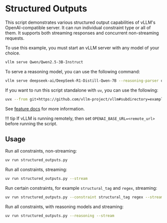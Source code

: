 # Structured Outputs

This script demonstrates various structured output capabilities of vLLM's OpenAI-compatible server.
It can run individual constraint type or all of them.
It supports both streaming responses and concurrent non-streaming requests.

To use this example, you must start an vLLM server with any model of your choice.

```bash
vllm serve Qwen/Qwen2.5-3B-Instruct
```

To serve a reasoning model, you can use the following command:

```bash
vllm serve deepseek-ai/DeepSeek-R1-Distill-Qwen-7B --reasoning-parser deepseek_r1
```

If you want to run this script standalone with `uv`, you can use the following:

```bash
uvx --from git+https://github.com/vllm-project/vllm#subdirectory=examples/online_serving/structured_outputs structured-output
```

See [feature docs](https://docs.vllm.ai/en/latest/features/structured_outputs.html) for more information.

!!! tip
    If vLLM is running remotely, then set `OPENAI_BASE_URL=<remote_url>` before running the script.

## Usage

Run all constraints, non-streaming:

```bash
uv run structured_outputs.py
```

Run all constraints, streaming:

```bash
uv run structured_outputs.py --stream
```

Run certain constraints, for example `structural_tag` and `regex`, streaming:

```bash
uv run structured_outputs.py --constraint structural_tag regex --stream
```

Run all constraints, with reasoning models and streaming:

```bash
uv run structured_outputs.py --reasoning --stream
```
